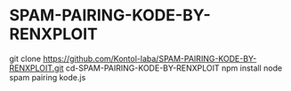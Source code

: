 # SPAM-PAIRING-KODE-BY-RENXPLOIT
git clone https://github.com/Kontol-laba/SPAM-PAIRING-KODE-BY-RENXPLOIT.git
cd-SPAM-PAIRING-KODE-BY-RENXPLOIT
npm install
node spam pairing kode.js
